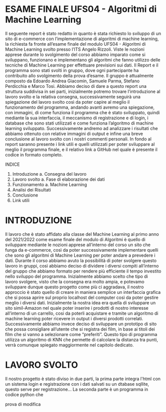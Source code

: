 
# ESAME FINALE UFS04 - Algoritmi di Machine Learning

Il seguente report è stato redatto in quanto è stata richiesto lo sviluppo di un sito di e-commerce con l’implementazione di algoritmi di machine learning, 
la richiesta fa fronte all’esame finale del modulo UFS04 - Algoritmi di Machine Learning svolto presso l’ITS Angelo Rizzoli. 
Viste le nozioni apprese durante lo svolgimento del corso abbiamo imparato come si sviluppano, funzionano e implementano gli algoritmi che fanno utilizzo 
delle tecniche di Machine Learning per effettuare previsioni sui dati. Il Report e il programma sono stati svolti in gruppo, dove ogni partecipante ha contribuito 
allo svolgimento della prova d’esame. Il gruppo è attualmente composto da Edoardo Andrea Giacomin, Samuele Parma, Stefano Perdicchia e Marco Tosi. 
Abbiamo deciso di dare a questo report una struttura suddivisa in sei parti, inizialmente potremo trovare l’introduzione al lavoro svolto e la relativa consegna, 
successivamente seguirà una spiegazione del lavoro svolto così da poter capire al meglio il funzionamento del programma, andando avanti avremo una spiegazione, 
con immagini, di come funziona il programma che è stato sviluppato, quindi mediante la sua interfaccia, il meccanismo di registrazione e di login, 
i database che sono stati utilizzati e come funziona l’algoritmo di machine learning sviluppato. Successivamente andremo ad analizzare i risultati che abbiamo 
ottenuto con relative immagini di output e infine una breve conclusione al lavoro svolto con i nostri commenti personali. In fondo al report saranno presente i link utili
e quelli utilizzati per poter sviluppare al meglio il programma finale, e il relativo link a GitHub nel quale è presente il codice in formato completo.

INDICE

1.	Introduzione
a.	Consegna del lavoro
2.	Lavoro svolto
a.	Fase di elaborazione dei dati
3.	Funzionamento
a.	Machine Learning
4.	Analisi dei Risultati
5.	Conclusione 
6.	Link utili

# INTRODUZIONE
Il lavoro che è stato affidato alla classe del Machine Learning al primo anno del 2021/2022 come esame finale del modulo di Algoritmi è quello di sviluppare 
mediante le nozioni apprese all’interno del corso un sito che funga da e-commerce, così da poter successivamente implementare quelli che sono gli algoritmi 
di Machine Learning per poter andare a prevedere i dati. Durante il corso abbiamo avuto la possibilità di poter svolgere questo lavoro in gruppi, 
così abbiamo deciso di dividere i diversi compiti all’interno del gruppo che abbiamo formato per rendere più efficiente il tempo investito nello sviluppo del 
programma. Inizialmente abbiamo scelto che tipo di lavoro svolgere, visto che la consegna era molto ampia, e potevamo sviluppare dunque questo progetto come più 
ci aggradava, il nostro approccio è stato quello di creare in maniera semplice un interfaccia grafica che si possa aprire sul proprio localhost del computer 
così da poter gestire meglio i diversi dati. Inizialmente la nostra idea era quella di sviluppare un sito simil-Amazon nel quale poter inserire i prodotti di nostro 
interesse all’interno di un carrello, cosi da poterli acquistare e tramite un algoritmo di machine learning poter ricevere in output i diversi prodotti correlati. 
Successivamente abbiamo invece deciso di sviluppare un prototipo di sito che possa consigliare all’utente che si registra dei film, in base ai titoli dei film che 
si vanno a selezionare come “preferiti”. Questo tipo di programma utilizza un algoritmo di KNN che permette di calcolare la distanza tra punti, verrà comunque 
spiegato maggiormente nel capitolo dedicato. 

# LAVORO SVOLTO

Il nostro progetto è stato diviso in due parti, la prima parte integra l'html con un sistema login e registrazione con i dati salvati su un dtabase sqllite, questo serve per registrazione... 
La seconda parte è un programma in codice python che 

prova di modifica
